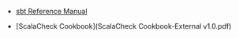 - [sbt Reference Manual](sbt-reference.pdf)

- [ScalaCheck Cookbook](ScalaCheck Cookbook-External v1.0.pdf)
